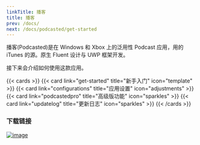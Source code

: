 ```yaml
---
linkTitle: 播客
title: 播客
prev: /docs/
next: /docs/podcasted/get-started
---
```


播客(Podcasted)是在 Windows 和 Xbox 上的泛用性 Podcast 应用，用的 iTunes 的源。原生 Fluent 设计与 UWP 框架开发。

接下来会介绍如何使用这款应用。

<!--more-->

{{< cards >}}
  {{< card link="get-started" title="新手入门" icon="template" >}}
  {{< card link="configurations" title="应用设置" icon="adjustments" >}}
  {{< card link="podcastedpro" title="高级版功能" icon="sparkles" >}}
  {{< card link="updatelog" title="更新日志" icon="sparkles" >}}
{{< /cards >}}

### 下载链接

[![image](https://od.lk/s/209911743_DGBCl/MicrosoftStoreDownload.PNG#left)](https://www.microsoft.com/store/productId/9NXWGR2B1P26?ocid=officialwebsite)
